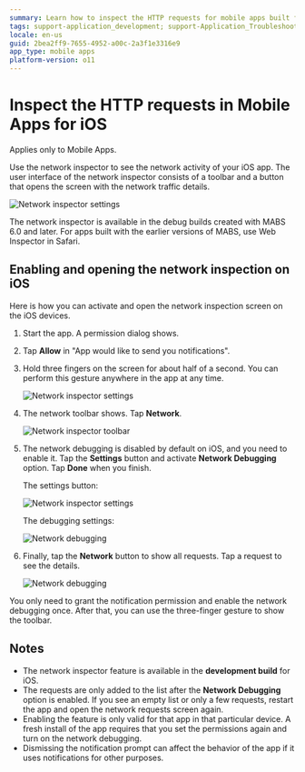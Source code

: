 ```yaml
---
summary: Learn how to inspect the HTTP requests for mobile apps built for iOS.
tags: support-application_development; support-Application_Troubleshooting; support-Mobile_Apps; runtime-mobile;
locale: en-us
guid: 2bea2ff9-7655-4952-a00c-2a3f1e3316e9
app_type: mobile apps
platform-version: o11
---
```


# Inspect the HTTP requests in Mobile Apps for iOS

<div class="info" markdown="1">

Applies only to Mobile Apps.

</div>

Use the network inspector to see the network activity of your iOS app. The user interface of the network inspector consists of a toolbar and a button that opens the screen with the network traffic details. 

![Network inspector settings](images/network-inspector-toolbar.png?width=400)

<div class="info" markdown="1">

The network inspector is available in the debug builds created with MABS 6.0 and later. For apps built with the earlier versions of MABS, use Web Inspector in Safari.

</div>


## Enabling and opening the network inspection on iOS

Here is how you can activate and open the network inspection screen on the iOS devices.

1. Start the app. A permission dialog shows.

1. Tap **Allow** in "App would like to send you notifications".

1. Hold three fingers on the screen for about half of a second. You can perform this gesture anywhere in the app at any time.

    ![Network inspector settings](images/network-inspector-gesture.png?width=300)

1. The network toolbar shows. Tap **Network**.

    ![Network inspector toolbar](images/network-inspector-toolbar.png?width=300)

1. The network debugging is disabled by default on iOS, and you need to enable it. Tap the **Settings** button and activate **Network Debugging** option. Tap **Done** when you finish.

    The settings button:

    ![Network inspector settings](images/network-inspector-settings.png?width=300)

    The debugging settings:

    ![Network debugging](images/network-inspector-debugging.png?width=300)

1. Finally, tap the **Network** button to show all requests. Tap a request to see the details.

    ![Network debugging](images/network-inspector-request-list.png?width=300)

<div class="info" markdown="1">

You only need to grant the notification permission and enable the network debugging once. After that, you can use the three-finger gesture to show the toolbar.

</div>

## Notes

* The network inspector feature is available in the **development build** for iOS.
* The requests are only added to the list after the **Network Debugging** option is enabled. If you see an empty list or only a few requests, restart the app and open the network requests screen again.
* Enabling the feature is only valid for that app in that particular device. A fresh install of the app requires that you set the permissions again and turn on the network debugging.
* Dismissing the notification prompt can affect the behavior of the app if it uses notifications for other purposes.
